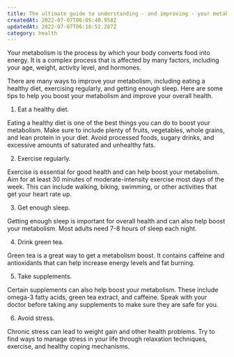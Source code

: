 ```yaml
---
title: The ultimate guide to understanding - and improving - your metabolism
createdAt: 2022-07-07T06:05:40.958Z
updatedAt: 2022-07-07T06:16:52.287Z
category: health
---
```


Your metabolism is the process by which your body converts food into energy. It is a complex process that is affected by many factors, including your age, weight, activity level, and hormones.

There are many ways to improve your metabolism, including eating a healthy diet, exercising regularly, and getting enough sleep. Here are some tips to help you boost your metabolism and improve your overall health.

1. Eat a healthy diet.

Eating a healthy diet is one of the best things you can do to boost your metabolism. Make sure to include plenty of fruits, vegetables, whole grains, and lean protein in your diet. Avoid processed foods, sugary drinks, and excessive amounts of saturated and unhealthy fats.

2. Exercise regularly.

Exercise is essential for good health and can help boost your metabolism. Aim for at least 30 minutes of moderate-intensity exercise most days of the week. This can include walking, biking, swimming, or other activities that get your heart rate up.

3. Get enough sleep.

Getting enough sleep is important for overall health and can also help boost your metabolism. Most adults need 7-8 hours of sleep each night.

4. Drink green tea.

Green tea is a great way to get a metabolism boost. It contains caffeine and antioxidants that can help increase energy levels and fat burning.

5. Take supplements.

Certain supplements can also help boost your metabolism. These include omega-3 fatty acids, green tea extract, and caffeine. Speak with your doctor before taking any supplements to make sure they are safe for you.

6. Avoid stress.

Chronic stress can lead to weight gain and other health problems. Try to find ways to manage stress in your life through relaxation techniques, exercise, and healthy coping mechanisms.
